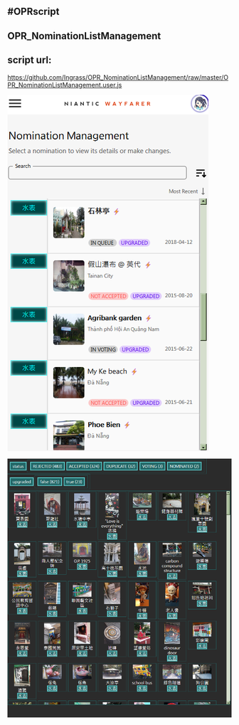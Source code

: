 ## #OPRscript
## OPR_NominationListManagement

## script url:
https://github.com/Ingrass/OPR_NominationListManagement/raw/master/OPR_NominationListManagement.user.js

![demo0](demo0.png)

![demo_List](demo_List.png)
